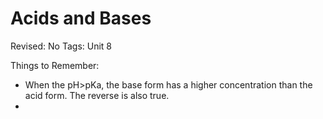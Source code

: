 # Acids and Bases

Revised: No
Tags: Unit 8

Things to Remember:

- When the pH>pKa, the base form has a higher concentration than the acid form. The reverse is also true.
-
